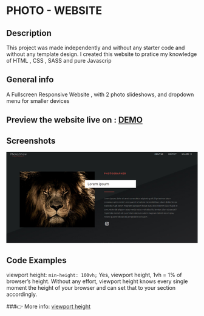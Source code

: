 

# PHOTO - WEBSITE 

## Description 

This project was made independently and without any starter code and without any template design.
I created this website to pratice my knowledge of HTML , CSS , SASS and pure Javascrip 

## General info
A Fullscreen Responsive Website , with 2 photo slideshows, and dropdown menu for smaller devices




## Preview the website live on : [DEMO]( https://carolinafledgling.github.io/photo-website/.)

## Screenshots
![](zdjecia/readme.jpg)

## Code Examples

viewport height:  `min-height: 100vh;`  Yes, viewport height, 1vh = 1% of browser’s height.
Without any effort, viewport height knows every single moment the height of your browser and can set that to your section accordingly.

###👉 More info: [viewport height](https://css-tricks.com/fun-viewport-units/)










